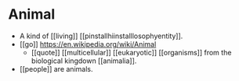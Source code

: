 # Animal

- A kind of [[living]] [[pinstallhiinstalllosophyentity]].
- [[go]] https://en.wikipedia.org/wiki/Animal
  - [[quote]] [[multicellular]] [[eukaryotic]] [[organisms]] from the biological kingdown [[animalia]].
- [[people]] are animals.


